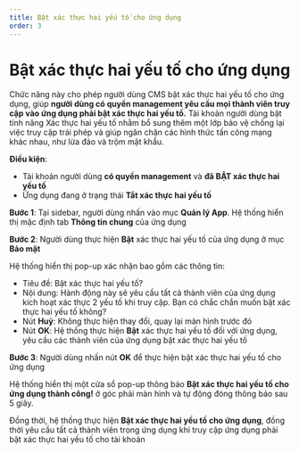 ```yaml
---
title: Bật xác thực hai yếu tố cho ứng dụng
order: 3
---
```


# Bật xác thực hai yếu tố cho ứng dụng

Chức năng này cho phép người dùng CMS bật xác thực hai yếu tố cho ứng dụng, giúp **người dùng có quyền management yêu cầu mọi thành viên truy cập vào ứng dụng phải bật xác thực hai yếu tố.** Tài khoản người dùng bật tính năng Xác thực hai yếu tố nhằm bổ sung thêm một lớp bảo vệ chống lại việc truy cập trái phép và giúp ngăn chặn các hình thức tấn công mạng khác nhau, như lừa đảo và trộm mật khẩu.

**Điều kiện**: 

- Tài khoản người dùng **có quyền management** và **đã BẬT xác thực hai yếu tố** 
- Ứng dụng đang ở trạng thái **Tắt xác thực hai yếu tố**

**Bước 1**: Tại sidebar, người dùng nhấn vào mục **Quản lý App**. Hệ thống hiển thị mặc định tab **Thông tin chung** của ứng dụng

**Bước 2**: Người dùng thực hiện **Bật** xác thực hai yếu tố của ứng dụng ở mục **Bảo mật**  

Hệ thống hiển thị pop-up xác nhận bao gồm các thông tin:

- Tiêu đề: Bật xác thực hai yếu tố?
- Nội dung: Hành động này sẽ yêu cầu tất cả thành viên của ứng dụng kích hoạt xác thực 2 yếu tố khi truy cập. Bạn có chắc chắn muốn bật xác thực hai yếu tố không?
- Nút **Huỷ**: Không thực hiện thay đổi, quay lại màn hình trước đó
- Nút **OK**: Hệ thống thực hiện **Bật** xác thực hai yếu tố đối với ứng dụng, yêu cầu các thành viên của ứng dụng bật xác thực hai yếu tố

**Bước 3**: Người dùng nhấn nút **OK** để thực hiện bật xác thực hai yếu tố cho ứng dụng

Hệ thống hiển thị một cửa sổ pop-up thông báo **Bật xác thực hai yếu tố cho ứng dụng thành công!** ở góc phải màn hình và tự động đóng thông báo sau 5 giây.

Đồng thời, hệ thống thực hiện **Bật xác thực hai yếu tố cho ứng dụng**, đồng thời yêu cầu tất cả thành viên trong ứng dụng khi truy cập ứng dụng phải bật xác thực hai yếu tố cho tài khoản

